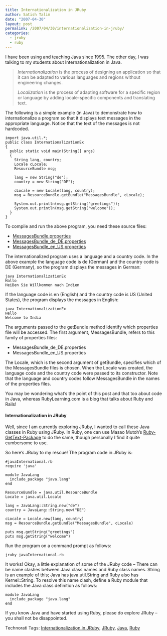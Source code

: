 ```yaml
---
title: Internationalization in JRuby
author: Satish Talim
date: "2007-04-30"
layout: post
permalink: /2007/04/30/internationalization-in-jruby/
categories:
  - jruby
  - ruby
---
```

I have been using and teaching Java since 1995. The other day, I was
talking to my students about Internationalization in Java.
<!--more-->
> *Internationalization* is the process of designing an application so
> that it can be adapted to various languages and regions without
> engineering changes.
>
> *Localization* is the process of adapting software for a specific
> region or language by adding locale-specific components and
> translating text.

The following is a simple example (in Java) to demonstrate how to
internationalize a program so that it displays text messages in the
appropriate language. Notice that the text of the messages is not
hardcoded.

    import java.util.*;
    public class InternationalizationEx
    {
      public static void main(String[] args)
      {
        String lang, country;
        Locale cLocale;
        ResourceBundle msg;

        lang = new String("de");
        country = new String("DE");

        cLocale = new Locale(lang, country);
        msg = ResourceBundle.getBundle("MessagesBundle", cLocale);

        System.out.println(msg.getString("greetings"));
        System.out.println(msg.getString("welcome"));
      }
    }

To compile and run the above program, you need these source files:

-   [MessagesBundle.properties](http://rubylearning.com/data/MessagesBundle.properties)
-   [MessagesBundle\_de\_DE.properties](http://rubylearning.com/data/MessagesBundle_de_DE.properties)
-   [MessagesBundle\_en\_US.properties](http://rubylearning.com/data/MessagesBundle_en_US.properties)

The internationalized program uses a language and a country code. In the
above example the language code is de (German) and the country code is
DE (Germany), so the program displays the messages in German:

    java InternationalizationEx
    Hallo
    HeiBen Sie Willkommen nach Indien

If the language code is en (English) and the country code is US (United
States), the program displays the messages in English:

    java InternationalizationEx
    Hello
    Welcome to India

The arguments passed to the getBundle method identify which properties
file will be accessed. The first argument, MessagesBundle, refers to
this family of properties files:

-   MessagesBundle\_de\_DE.properties
-   MessagesBundle\_en\_US.properties

The Locale, which is the second argument of getBundle, specifies which
of the MessagesBundle files is chosen. When the Locale was created, the
language code and the country code were passed to its constructor. Note
that the language and country codes follow MessagesBundle in the names
of the properties files.

You may be wondering what’s the point of this post and that too about
code in Java, whereas RubyLearning.com is a blog that talks about Ruby
and Rails!

#### Internationalization in JRuby

Well, since I am currently exploring JRuby, I wanted to call these Java
classes in Ruby using JRuby. In Ruby, one can use Masao Mutoh’s
[Ruby-GetText-Package](http://www.yotabanana.com/hiki/ruby-gettext.html)
to do the same, though personally I find it quite cumbersome to use.

So here’s JRuby to my rescue! The program code in JRuby is:

    #javaInternational.rb
    require 'java'

    module JavaLang
      include_package "java.lang"
    end

    ResourceBundle = java.util.ResourceBundle
    Locale = java.util.Locale

    lang = JavaLang::String.new("de")
    country = JavaLang::String.new("DE")

    cLocale = Locale.new(lang, country)
    msg = ResourceBundle.getBundle("MessagesBundle", cLocale)

    puts msg.getString("greetings")
    puts msg.getString("welcome")

Run the program on a command prompt as follows:

    jruby javaInternational.rb

It works! Okay, a little explanation of some of the JRuby code – There
can be name clashes between Java class names and Ruby class names.
String is an example of this; Java has java.util.String and Ruby also
has Kernel::String. To resolve this name clash, define a Ruby module
that includes the Java class definition as follows:

    module JavaLang
      include_package "java.lang"
    end

If you know Java and have started using Ruby, please do explore JRuby –
you shall not be disappointed.

Technorati Tags: [Internationalization in
JRuby](http://technorati.com/tag/Internationalization+in+JRuby),
[JRuby](http://technorati.com/tag/JRuby),
[Java](http://technorati.com/tag/Java),
[Ruby](http://technorati.com/tag/Ruby)

